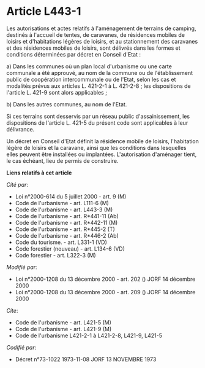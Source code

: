 # Article L443-1

Les autorisations et actes relatifs à l'aménagement de terrains de camping, destinés à l'accueil de tentes, de caravanes, de
résidences mobiles de loisirs et d'habitations légères de loisirs, et au stationnement des caravanes et des résidences
mobiles de loisirs, sont délivrés dans les formes et conditions déterminées par décret en Conseil d'Etat :

a) Dans les communes où un plan local d'urbanisme ou une carte communale a été approuvé, au nom de la commune ou de
l'établissement public de coopération intercommunale ou de l'Etat, selon les cas et modalités prévus aux articles L. 421-2-1
à L. 421-2-8 ; les dispositions de l'article L. 421-9 sont alors applicables ;

b) Dans les autres communes, au nom de l'Etat.

Si ces terrains sont desservis par un réseau public d'assainissement, les dispositions de l'article L. 421-5 du présent code
sont applicables à leur délivrance.

Un décret en Conseil d'Etat définit la résidence mobile de loisirs, l'habitation légère de loisirs et la caravane, ainsi que
les conditions dans lesquelles elles peuvent être installées ou implantées. L'autorisation d'aménager tient, le cas échéant,
lieu de permis de construire.

**Liens relatifs à cet article**

_Cité par_:

  - Loi n°2000-614 du 5 juillet 2000 - art. 9 (M)
  - Code de l'urbanisme - art. L111-6 (M)
  - Code de l'urbanisme - art. L443-3 (M)
  - Code de l'urbanisme - art. R*441-11 (Ab)
  - Code de l'urbanisme - art. R*442-11 (M)
  - Code de l'urbanisme - art. R*445-2 (T)
  - Code de l'urbanisme - art. R*446-2 (Ab)
  - Code du tourisme. - art. L331-1 (VD)
  - Code forestier (nouveau) - art. L134-6 (VD)
  - Code forestier - art. L322-3 (M)

_Modifié par_:

  - Loi n°2000-1208 du 13 décembre 2000 - art. 202 () JORF 14 décembre 2000
  - Loi n°2000-1208 du 13 décembre 2000 - art. 209 () JORF 14 décembre 2000

_Cite_:

  - Code de l'urbanisme - art. L421-5 (M)
  - Code de l'urbanisme - art. L421-9 (M)
  - Code de l'urbanisme L421-2-1 à L421-2-8, L421-9, L421-5

_Codifié par_:

  - Décret n°73-1022 1973-11-08 JORF 13 NOVEMBRE 1973
